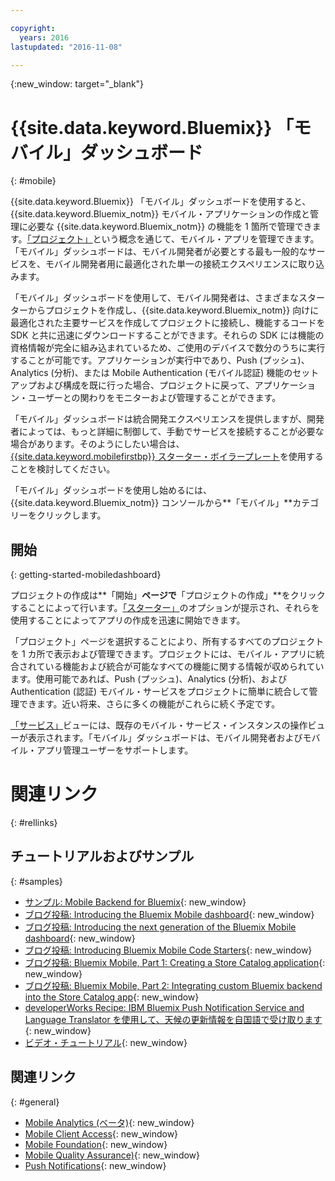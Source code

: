 ```yaml
---

copyright:
  years: 2016
lastupdated: "2016-11-08"

---
```

{:new_window: target="_blank"}

# {{site.data.keyword.Bluemix}} 「モバイル」ダッシュボード
{: #mobile}

{{site.data.keyword.Bluemix}} 「モバイル」ダッシュボードを使用すると、{{site.data.keyword.Bluemix_notm}} モバイル・アプリケーションの作成と管理に必要な {{site.data.keyword.Bluemix_notm}} の機能を 1 箇所で管理できます。[「プロジェクト」](projects.html)という概念を通じて、モバイル・アプリを管理できます。「モバイル」ダッシュボードは、モバイル開発者が必要とする最も一般的なサービスを、モバイル開発者用に最適化された単一の接続エクスペリエンスに取り込みます。

「モバイル」ダッシュボードを使用して、モバイル開発者は、さまざまなスターターからプロジェクトを作成し、{{site.data.keyword.Bluemix_notm}} 向けに最適化された主要サービスを作成してプロジェクトに接続し、機能するコードを SDK と共に迅速にダウンロードすることができます。それらの SDK には機能の資格情報が完全に組み込まれているため、ご使用のデバイスで数分のうちに実行することが可能です。アプリケーションが実行中であり、Push (プッシュ)、Analytics (分析)、または Mobile Authentication (モバイル認証) 機能のセットアップおよび構成を既に行った場合、プロジェクトに戻って、アプリケーション・ユーザーとの関わりをモニターおよび管理することができます。

「モバイル」ダッシュボードは統合開発エクスペリエンスを提供しますが、開発者によっては、もっと詳細に制御して、手動でサービスを接続することが必要な場合があります。そのようにしたい場合は、[{{site.data.keyword.mobilefirstbp}} スターター・ボイラープレート](try_mobile.html)を使用することを検討してください。


<!--With {{site.data.keyword.Bluemix}} Mobile services, you can incorporate pre-built, managed, and scalable cloud services into your mobile applications. You can focus on building your mobile apps, instead of the complexities of managing the back-end infrastructure.

The Mobile dashboard provides an integrated experience on {{site.data.keyword.Bluemix_notm}} where you can create mobile projects easily from within the dashboard.
-->


「モバイル」ダッシュボードを使用し始めるには、{{site.data.keyword.Bluemix_notm}} コンソールから**「モバイル」**カテゴリーをクリックします。


## 開始
{: getting-started-mobiledashboard}

プロジェクトの作成は**「開始」**ページで**「プロジェクトの作成」**をクリックすることによって行います。[「スターター」](starters.html)のオプションが提示され、それらを使用することによってアプリの作成を迅速に開始できます。

「プロジェクト」ページを選択することにより、所有するすべてのプロジェクトを 1 カ所で表示および管理できます。プロジェクトには、モバイル・アプリに統合されている機能および統合が可能なすべての機能に関する情報が収められています。使用可能であれば、Push (プッシュ)、Analytics (分析)、および Authentication (認証) モバイル・サービスをプロジェクトに簡単に統合して管理できます。近い将来、さらに多くの機能がこれらに続く予定です。

[「サービス」](services.html)ビューには、既存のモバイル・サービス・インスタンスの操作ビューが表示されます。「モバイル」ダッシュボードは、モバイル開発者およびモバイル・アプリ管理ユーザーをサポートします。


<!--You can also discover the {{site.data.keyword.Bluemix_notm}} Mobile offerings, link to the Mobile documentation and get answers from our {{site.data.keyword.Bluemix_notm}} Mobile services community on Stack Overflow.-->


# 関連リンク
{: #rellinks}

## チュートリアルおよびサンプル
{: #samples}

* [サンプル: Mobile Backend for Bluemix](https://github.com/ibm-bluemix-mobile-services/mobiledashboard-storecatalog-backend){: new_window}
* [ブログ投稿: Introducing the Bluemix Mobile dashboard](https://developer.ibm.com/bluemix/2016/07/08/new-bluemix-mobile-dashboard/){: new_window}
* [ブログ投稿: Introducing the next generation of the Bluemix Mobile dashboard](https://www.ibm.com/blogs/bluemix/2016/10/next-gen-bluemix-mobile-dashboard/){: new_window}
* [ブログ投稿: Introducing Bluemix Mobile Code Starters](https://www.ibm.com/blogs/bluemix/2016/10/rapid-dev-with-mobile-code-starters/){: new_window}
* [ブログ投稿: Bluemix Mobile, Part 1: Creating a Store Catalog application](https://developer.ibm.com/bluemix/2016/07/13/bluemix-mobile-creating-store-catalog-app-part1/){: new_window}
* [ブログ投稿: Bluemix Mobile, Part 2: Integrating custom Bluemix backend into the Store Catalog app](https://developer.ibm.com/bluemix/2016/07/14/bluemix-mobile-integrating-custom-backend-part2/){: new_window}
* [developerWorks Recipe: IBM Bluemix Push Notification Service and Language Translator を使用して、天候の更新情報を自国語で受け取ります](https://developer.ibm.com/recipes/tutorials/receive-weather-updates-in-your-own-language-using-ibm-bluemix-push-notification-service-and-language-translator/){: new_window}
* [ビデオ・チュートリアル](https://www.youtube.com/channel/UCRW4t4Hzm9gzuiq5naERkCw){: new_window}

## 関連リンク
{: #general}

* [Mobile Analytics (ベータ)](/docs/services/mobileanalytics/index.html){: new_window}
* [Mobile Client Access](/docs/services/mobileaccess/index.html){: new_window}
* [Mobile Foundation](/docs/services/mobilefoundation/index.html){: new_window}
* [Mobile Quality Assurance)](/docs/services/MobileQualityAssurance/index.html){: new_window}
* [Push Notifications](/docs/services/mobilepush/index.html){: new_window}
